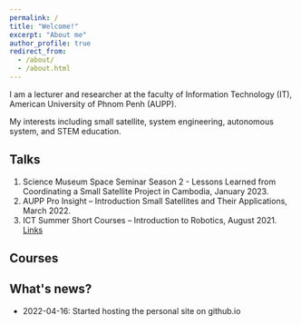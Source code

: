 ```yaml
---
permalink: /
title: "Welcome!"
excerpt: "About me"
author_profile: true
redirect_from: 
  - /about/
  - /about.html
---
```


I am a lecturer and researcher at the faculty of Information Technology (IT), American University of Phnom Penh (AUPP). 

My interests including small satellite, system engineering, autonomous system, and STEM education.

Talks
-----
1.	Science Museum Space Seminar Season 2 - Lessons Learned from Coordinating a Small Satellite Project in Cambodia, January 2023. 
2.	AUPP Pro Insight – Introduction Small Satellites and Their Applications, March 2022.
3.	ICT Summer Short Courses – Introduction to Robotics, August 2021. [Links](https://morokotsakal.github.io/intro-robotics/)

Courses
-----


What's news?
------
- 2022-04-16: Started hosting the personal site on github.io
